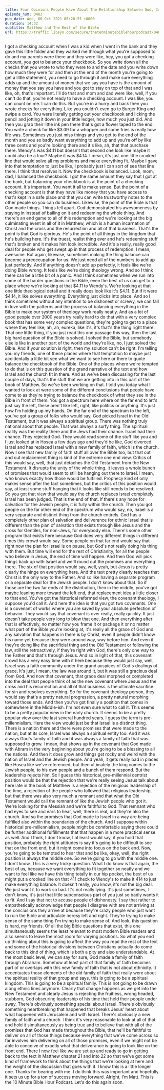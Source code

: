 ```yaml
---
title: Four Opinions People Have About The Relationship Between God, Israel and the Church
episode_num: 0483
pub_date: Wed, 06 Oct 2021 05:20:55 +0000
duration: 14:32
subtitle: Matthew and The Rest of the Bible
url: https://traffic.libsyn.com/secure/thetenminutebiblehourpodcast/0483_-_Four_Opinions_People_Have_About_The_Relationship_Between_God_Israel_and_the_Church.mp3
---
```


 I got a checking account when I was a kid when I went in the bank and they gave this little folder and they walked me through what you're supposed to do and my parents were there and they were like, hey, you got a checking account, you got to balance your checkbook. So you write down all the checks that you wrote to who they were to and the date and you write down how much they were for and then at the end of the month you're going to get a little statement, you need to go through it and make sure everything adds up and the amount of money that we say you have is the amount of money that you say you have and you got to stay on top of that and I was like, oh, that's important. I'll do that and mom and dad were like, well, if you can't do that, you're not ready to have a checking account. I was like, you can count on me. I can do this. But you're in a hurry and back then you wrote checks for everything. Like you couldn't even go to Burger King and swipe a card. You were literally getting out your checkbook and licking the pencil and jotting it down in your little ledger, how much you just did. And then you grab their little ink pen there that's got a flower taped to the end. You write a check for like $3.09 for a whopper and some fries is really how life was. Sometimes you just miss things and you get to the end of the month and you so badly want everything to add up and you're off by like three cents and you're looking there and it's like, ah, that that purchase there. Wendy's was $4.11 but doesn't that second one look like maybe it could also be a four? Maybe it was $4.14. I mean, it's just one little crooked line that would solve all my problems and make everything fit. Maybe I gave into that temptation to just be like, I probably just I can sort of see that line there. I think that resolves it. Now the checkbook is balanced. Look, mom, dad, I balanced the checkbook. I got the same amount they say that I got at the bank, but balancing your checkbook is at the point of a checking account. It's important. You want it all to make sense. But the point of a checking account is that they have like money that you have access to that's kept in a safe place and that you can write trustworthy notes to the other people so you can do business. Likewise, the point of the Bible is that God made things. Things fell apart. God demonstrated his awesomeness by staying in instead of bailing on it and redeeming the whole thing. And there's an end game to all of this redemption and we're looking at the big culminating event in all of it in Matthew, which is a human incarnation of Christ and the cross and the resurrection and all of that business. That's the point is that God is glorious. He's the point of all things in the kingdom that he's building here. It's the truest, realist thing ever and he's redeeming stuff that's broken and it makes him look incredible. And it's a really, really good deal for people who get swept up in that process of redemption. I mean, awesome. But again, likewise, sometimes making the thing balance can become a preoccupation for us. We just need all of the numbers to add up just perfectly. And if anything doesn't add up perfectly, it feels like we're doing Bible wrong. It feels like we're doing theology wrong. And so I think there can be a little bit of a panic. And I think sometimes when we run into some of the harder questions in the Bible, even the best of us can get to a place where we're looking at that $4.11 to Wendy's. We're looking at that one little theological detail and it really does look like it's $4.11. But if it were $4.14, it like solves everything. Everything just clicks into place. And so I think sometimes without any intention to be dishonest or screwy, we can fall in love with the patterns and the process of balancing everything in the Bible to make our system of theology work really neatly. And as a lot of good people over 2000 years try really hard to do that with a very complex book that has some very complex questions, they're going to get to a place where they feel like, ah, ah, eureka, like it's, it's that's the thing right there. That one little thing, if you just read this one passage this way, then the last big hard question of the Bible is solved. I solved the Bible, but somebody else is like in another part of the world and they're like, no, I just solved the Bible. And if your solution is right, then my solution can't be right. I'm telling you my friends, one of these places where that temptation to maybe just accidentally a little bit see what we want to see here or there to quote balance the checkbook of the Bible. One of the places where we're tempted to do that is on this question of the grand narrative of the text and how Israel and the church fit in there. And as we've been discussing for the last couple of days, that's the stuff that we are getting into in this part of the book of Matthew. So we've been working on that. I told you today what I wanted to look at were some of the different conclusions that people have come to as they're trying to balance the checkbook of what they see in the Bible in front of them. You got a spectrum here where on the far end to let's just say the left, these aren't like left, right, like politics or anything. It's just how I'm holding up my hands. On the far end of the spectrum to the left, you've got a group of folks who would say, God picked Israel in the Old Testament, but it was always a spiritual group. There was nothing truly national about that people. That was always a surfy thing. The spiritual reality was the reality there and the Jews had their chance. Israel had their chance. They rejected God. They would read some of the stuff like you and I just looked at in Hosea a few days ago and they'd be like, God divorced Israel and has replaced Israel with a new family of faith, which is the church. Now I see that new family of faith stuff all over the Bible too, but that out and out replacement thing is kind of the extreme one end view. Critics of this would say, well, that just detaches the Old Testament from the New Testament. It disrupts the unity of the whole thing. It leaves a whole bunch of promises that would seem to still be hanging out there to Israel. I mean, who knows exactly how those would be fulfilled. Prophecy kind of only makes sense after the fact sometimes, but the critics of this position would say, at least some stuff hanging that it looks like still needs to be resolved. So you got that view that would say the church replaces Israel completely. Israel has been judged. That is the end of that. If there's any hope for salvation for the Jewish people, it is fully within the church. Then you got people on the far other end of the spectrum who would say, no, Israel is a very separate and distinct thing from the church entirely. God has a completely other plan of salvation and deliverance for ethnic Israel that is different than the plan of salvation that exists through like Jesus and the cross for Gentiles, for non-Jews, for everybody else. There's some other program that exists here because God does very different things in different times this crowd would say. Some people on that far end would say that right now the plan for Israel is on pause, but God's not really doing his thing with them. But time will end for the rest of Christianity, for all the people who believe in Jesus, the end of time will happen. And then God will pick things back up with Israel and we'll round out the promises and everything there. The six of that position would say, well, yeah, but Jesus is pretty clearly the hinge on everything here. And the text pretty clearly teaches that Christ is the only way to the Father. And so like having a separate program or a separate deal for the Jewish people. I don't know about that. So if those are the two far ends of the distribution, then in the middle, you've got maybe leaning more toward the left end, that replacement idea a little closer to that end. You've got the historical reformed view, the covenant theology, I suppose you'd call it. And here the idea is that you got two covenants. One is a covenant of works where you are saved by your absolute perfection of behavior. They would say that covenant is over really, really quickly. It just doesn't take people very long to blow that one. And then everything after that is effectively, no matter how you frame it or package it or no matter what part of the Bible you're looking at, it's really all the grace of God and any salvation that happens in there is by Christ, even if people didn't know his name yet because they were around way, way before him. And even if they're doing like the sacrificial thing and the Old Testament or following the law, still the retroactively, if they're right with God, there's only one way to the Father and that's through Jesus. And so in light of that, this covenant crowd has a very easy time with it here because they would just say, well, Israel was a faith community under the grand auspices of God's dealings of grace. It's just, I mean, the law was around it, but it was still a gracious deal from God. And now that covenant, that grace deal morphed or completed into the deal that people think of as the new covenant where Jesus and the cross and his resurrection and all of that business is the ultimate sacrifice for sin and resolves everything. So for the covenant theology person, they would say that's a pretty natural progression, a pretty natural morphing toward those ends. And then you've got finally a position that comes in somewhere in the Middle-ish. I'm not even sure what to call it. This seems to be a pretty popular view in the early church. It seems to be a pretty popular view over the last several hundred years. I guess the term is pre-millennialism. Here the view would just be that Israel is a distinct thing. There is a nation there and there were promises that were made to the nation, but at its core, Israel was always a spiritual entity too. And it was always God's family of faith and it was always a family of faith that was supposed to grow. I mean, that shows up in the covenant that God made with Abram in the very beginning about you're going to be a blessing to all the nations. And then it does grow and things get rocky and weird with the nation of Israel and the Jewish people. And yeah, it gets really bad in places like Hosea like we've referenced, but then ultimately the king comes to the Jewish people, to his own people and a bunch of them respond. But the leadership rejects him. So I guess this historical, pre-millennial centrist position would be that the rejection that we're really seeing Jesus talk about here late in the book of Matthew is a rejection of the religious leadership of the time, a rejection of the people who followed that religious leadership, but that there was also very much a remnant and that what the Old Testament would call the remnant of like the Jewish people who got it. We're looking for the Messiah and we're faithful to God. That remnant who had eyes to see and ears to hear, well, there is real, but they're also the church. And so the promises that God made to Israel in a way are being fulfilled also within the boundaries of the church. And I suppose within historical pre-millennialism, people might be comfortable saying there could be further additional fulfillments that that happen in a more practical sense as well. And I think, I don't know, I at least would say, if you hold that position, probably the right attitudes is say it's going to be difficult to see that on the front end, but it might come into focus on the back end. Now, you're going to be tempted to hear that and be like, okay, well, the right position is always the middle one. So we're going to go with the middle one. I don't know. This is a very tricky question. What I do know is that again, the best of us, because we want everything to fit together so neatly and we want to feel like we have this thing totally in our hip pocket, the best of us might put a crooked line on that 411 check to Wendy's to make it 414 to just make everything balance. It doesn't really, you know, it's not the big deal. We just want it to work so bad. It's not really lying. It's just sometimes, I don't know, it's just that little subconscious part of you just so badly wants it to fit. And I say that not to accuse people of dishonesty. I say that rather to empathetically acknowledge that people I disagree with are not arriving at the conclusions they arrive at because they're crazy people who just want to ruin the Bible and articulate heresy left and right. They're trying to make sense of the same thing I'm trying to make sense of. And look, this question is hard, my friends. Of all the big Bible questions that exist, this one simultaneously seems the least relevant to most modern Bible readers and also seems to leave the most room for varying positions. So what you end up thinking about this is going to affect the way you read the rest of the text and some of the historical divisions between Christians actually do come back to this kind of thing, which is both a pity and also understandable. At the most basic level, we can say for sure, God made a family of faith through Abraham. Somehow at least part of that family of faith becomes part of or overlaps with this new family of faith that is not about ethnicity. It accentuates those elements of the old family of faith that really were about the spiritual reality of that group and says, this is going to be a spiritual kingdom. This is going to be a spiritual family. This is not going to be drawn along ethnic lines anymore. Clearly that change happens as we get into the New Testament and clearly Jesus is rejecting the fruitless, wrong headed, stubborn, God obscuring leadership of his time that held their people under sway. There's obviously something special about Israel. There's obviously something heartbreaking that happened that breaks Jesus' heart about what happened with Jerusalem and with Israel. There's obviously a new family of faith and a church. I think it's very reasonable to look at all of that and hold it simultaneously as being true and to believe that with all of the promises that God has made throughout the Bible, that he'll be faithful to deliver on all of those things because everything that we've come across so far involves him delivering on all of those promises, even if we might not be able to conceive of exactly what that deliverance is going to look like on the front end. There I now feel like we are set up and ready to go in getting back to the text in Matthew chapter 21 and into 22 so that we've got some kind of framework to think about the things that we're looking at here and the weight of the discussion that goes with it. I know this is a little longer one. Thanks for bearing with me. I do think this was important and hopefully it sets us up for a ton of success moving forward. Alright, I'm Matt. This is the 10 Minute Bible Hour Podcast. Let's do this again soon.